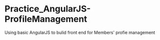 # Practice_AngularJS-ProfileManagement
Using basic AngularJS to bulid front end for Members' profie management
